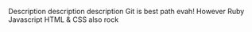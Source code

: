 Description description description
Git is best path evah! However Ruby Javascript HTML & CSS also rock